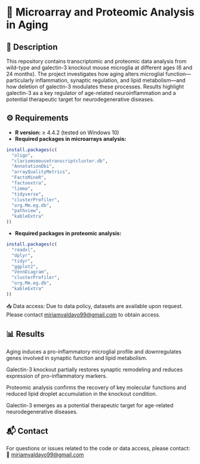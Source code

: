 # 🧬 Microarray and Proteomic Analysis in Aging

## 📄 Description
This repository contains transcriptomic and proteomic data analysis from wild-type and galectin-3 knockout mouse microglia at different ages (6 and 24 months). The project investigates how aging alters microglial function—particularly inflammation, synaptic regulation, and lipid metabolism—and how deletion of galectin-3 modulates these processes. Results highlight galectin-3 as a key regulator of age-related neuroinflammation and a potential therapeutic target for neurodegenerative diseases.

## ⚙️ Requirements
- **R version:** ≥ 4.4.2 (tested on Windows 10)  
- **Required packages in microarrays analysis:**  
```r
install.packages(c(
  "oligo", 
  "clariomsmousetranscriptcluster.db", 
  "AnnotationDbi", 
  "arrayQualityMetrics", 
  "FactoMineR", 
  "factoextra", 
  "limma", 
  "tidyverse", 
  "clusterProfiler", 
  "org.Mm.eg.db", 
  "pathview", 
  "kableExtra"
))
```
- **Required packages in proteomic analysis:**  
```r
install.packages(c(
  "readxl",
  "dplyr",
  "tidyr",
  "ggplot2",
  "VennDiagram",
  "clusterProfiler",
  "org.Mm.eg.db",
  "kableExtra"
))
```
📥 Data access: Due to data policy, datasets are available upon request. Please contact miriamvaldayo99@gmail.com to obtain access.

## 📊 Results
Aging induces a pro-inflammatory microglial profile and downregulates genes involved in synaptic function and lipid metabolism.

Galectin-3 knockout partially restores synaptic remodeling and reduces expression of pro-inflammatory markers.

Proteomic analysis confirms the recovery of key molecular functions and reduced lipid droplet accumulation in the knockout condition.

Galectin-3 emerges as a potential therapeutic target for age-related neurodegenerative diseases.

## 📬 Contact
For questions or issues related to the code or data access, please contact:
📧 miriamvaldayo99@gmail.com
